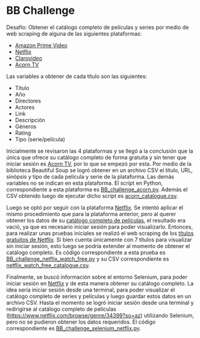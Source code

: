 # BB Challenge

Desafío: Obtener el catálogo completo de películas y series por medio de web scraping de alguna de las siguientes plataformas:

* [Amazon Prime Video](https://www.primevideo.com/)
* [Netflix](https://www.netflix.com/ar-en/)
* [Clarovideo](https://www.clarovideo.com/argentina/homeuser)
* [Acorn TV](https://acorn.tv/)

Las variables a obtener de cada título son las siguientes:

* Título
* Año
* Directores
* Actores
* Link
* Descripción
* Géneros
* Rating
* Tipo (serie/película)

Inicialmente se revisaron las 4 plataformas y se llegó a la conclusión que la única que ofrece su catálogo completo de forma gratuita y sin tener que iniciar sesión es [Acorn TV](https://acorn.tv/), por lo que se empezó por esta. Por medio de la biblioteca Beautiful Soup se logró obtener en un archivo CSV el título, URL, sinópsis y tipo de cada película y serie de la plataforma. Las demás variables no se indican en esta plataforma. El script en Python, correspondiente a esta plataforma es [BB_challenge_acorn.py](https://github.com/elmatus/BB_challenge/blob/main/BB_challenge_acorn.py). Además el CSV obtenido luego de ejecutar dicho script es [acorn_catalogue.csv](https://github.com/elmatus/BB_challenge/blob/main/acorn_catalogue.csv).

Luego se optó por seguir con la plataforma [Netflix](https://www.netflix.com/ar-en/). Se intentó aplicar el mismo procedimiento que para la plataforma anterior, pero al querer obtener los datos de su [catálogo completo de películas](https://www.netflix.com/browse/genre/34399?so=az), el resultado era vació, ya que es necesario iniciar sesión para poder visualizarlo. Entonces, para realizar unas pruebas iniciales se realizó el web scraping de los [títulos gratuitos de Netflix](https://www.netflix.com/ar/watch-free). Si bien cuenta únicamente con 7 títulos para visualizar sin iniciar sesión, esto luego se podría extender al momento de obtener el catálogo completo. Es código correspondiente a esta prueba es [BB_challenge_netflix_watch_free.py](https://github.com/elmatus/BB_challenge/blob/main/BB_challenge_netflix_watch_free.py) y su CSV correspondiente es [netflix_watch_free_catalogue.csv](https://github.com/elmatus/BB_challenge/blob/main/netflix_watch_free_catalogue.csv).

Finalmente, se buscó información sobre el entorno Selenium, para poder iniciar sesión en [Netflix](https://www.netflix.com/ar-en/) y de esta manera obtener su catálogo completo. La idea sería iniciar sesión desde una terminal, para poder visualizar el catálogo completo de series y películas y luego guardar estos datos en un archivo CSV.  Hasta el momento se logró iniciar sesión desde una terminal y redirigirse al catálogo completo de películas (https://www.netflix.com/browse/genre/34399?so=az) utilizando Selenium, pero no se pudieron obtener los datos requeridos. El código correspondiente es [BB_challenge_selenium_netflix.py](https://github.com/elmatus/BB_challenge/blob/main/BB_challenge_selenium_netflix.py).
